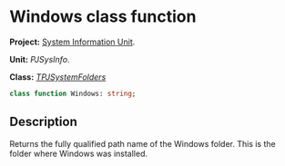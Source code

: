 # Windows class function

**Project:** [System Information Unit](../API.md).

**Unit:** _PJSysInfo_.

**Class:** _[TPJSystemFolders](./TPJSystemFolders.md)_

```pascal
class function Windows: string;
```

## Description

Returns the fully qualified path name of the Windows folder. This is the folder where Windows was installed.
